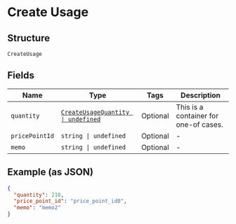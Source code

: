 
# Create Usage

## Structure

`CreateUsage`

## Fields

| Name | Type | Tags | Description |
|  --- | --- | --- | --- |
| `quantity` | [`CreateUsageQuantity \| undefined`](../../doc/models/containers/create-usage-quantity.md) | Optional | This is a container for one-of cases. |
| `pricePointId` | `string \| undefined` | Optional | - |
| `memo` | `string \| undefined` | Optional | - |

## Example (as JSON)

```json
{
  "quantity": 218,
  "price_point_id": "price_point_id0",
  "memo": "memo2"
}
```

